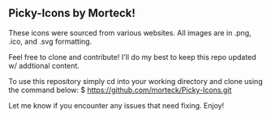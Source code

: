 ##  Picky-Icons by Morteck!  ##

These icons were sourced from various websites. All images are in .png, .ico, and .svg formatting. 

Feel free to clone and contribute! I'll do my best to keep this repo updated w/ addtional 
content. 

To use this repository simply cd into your working directory and clone using the command below:
$ https://github.com/morteck/Picky-Icons.git

Let me know if you encounter any issues that need fixing. Enjoy!
